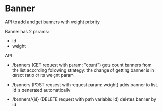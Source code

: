# Banner
API to add and get banners with weight priority

Banner has 2 params:
  - id
  - weight

API
- /banners (GET request with param: "count")
  gets count banners from the list according following strategy: the change of getting banner is in direct ratio of its weight param

- /banners (POST request with request param: weight)
  adds banner to list. Id is generated automatically

- /banners/{id} (DELETE request with path variable: id)
  deletes banner by id

